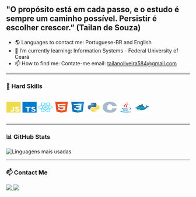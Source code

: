 ## "O propósito está em cada passo, e o estudo é sempre um caminho possível. Persistir é escolher crescer.” (Tailan de Souza)
- 🌎 Languages to contact me: Portuguese-BR and English  
- 🌱 I’m currently learning: Information Systems - Federal University of Ceará  
- 📫 How to find me: Contate-me email: tailanoliveira584@gmail.com  

---

### 🧠 Hard Skills

<div><br>
  <img align="center" alt="Tailan-Js" height="30" width="40" src="https://raw.githubusercontent.com/devicons/devicon/master/icons/javascript/javascript-plain.svg">
  <img align="center" alt="Tailan-Ts" height="30" width="40" src="https://raw.githubusercontent.com/devicons/devicon/master/icons/typescript/typescript-plain.svg">
  <img align="center" alt="Tailan-React" height="30" width="40" src="https://raw.githubusercontent.com/devicons/devicon/master/icons/react/react-original.svg">
  <img align="center" alt="Tailan-HTML" height="30" width="40" src="https://raw.githubusercontent.com/devicons/devicon/master/icons/html5/html5-original.svg">
  <img align="center" alt="Tailan-CSS" height="30" width="40" src="https://raw.githubusercontent.com/devicons/devicon/master/icons/css3/css3-original.svg">
  <img align="center" alt="Tailan-Python" height="30" width="40" src="https://raw.githubusercontent.com/devicons/devicon/master/icons/python/python-original.svg">
  <img align="center" alt="Tailan-C" height="30" width="40" src="https://raw.githubusercontent.com/devicons/devicon/master/icons/c/c-original.svg">
  <img align="center" alt="Tailan-Java" height="30" width="40" src="https://raw.githubusercontent.com/devicons/devicon/master/icons/java/java-original.svg">
  <img align="center" alt="Tailan-Docker" height="30" width="40" src="https://raw.githubusercontent.com/devicons/devicon/master/icons/docker/docker-original.svg">
</div><br>


---

### 📊 GitHub Stats

![Linguagens mais usadas](https://github-readme-stats.vercel.app/api/top-langs/?username=Naliat&layout=compact&langs_count=8&theme=tokyonight)

---

### 📫 Contact Me

<div> 
  <a href="https://instagram.com/tailansouzz" target="_blank">
    <img src="https://img.shields.io/badge/-Instagram-%23E4405F?style=for-the-badge&logo=instagram&logoColor=white">
  </a>
  <a href="mailto:tailansouzzdev@gmail.com" target="_blank">
    <img src="https://img.shields.io/badge/-Gmail-%23333?style=for-the-badge&logo=gmail&logoColor=white">
  </a>
</div>
